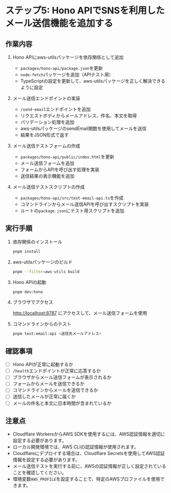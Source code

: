 # ステップ5: Hono APIでSNSを利用したメール送信機能を追加する

## 作業内容

1. Hono APIにaws-utilsパッケージを依存関係として追加
   - `packages/hono-api/package.json`を更新
   - `node-fetch`パッケージを追加（APIテスト用）
   - TypeScriptの設定を更新して、aws-utilsパッケージを正しく解決できるように設定

2. メール送信エンドポイントの実装
   - `/send-email`エンドポイントを追加
   - リクエストボディからメールアドレス、件名、本文を取得
   - バリデーション処理を追加
   - aws-utilsパッケージのsendEmail関数を使用してメールを送信
   - 結果をJSON形式で返す

3. メール送信テストフォームの作成
   - `packages/hono-api/public/index.html`を更新
   - メール送信フォームを追加
   - フォームからAPIを呼び出す処理を実装
   - 送信結果の表示機能を追加

4. メール送信テストスクリプトの作成
   - `packages/hono-api/src/test-email-api.ts`を作成
   - コマンドラインからメール送信APIを呼び出すスクリプトを実装
   - ルートの`package.json`にテスト用スクリプトを追加

## 実行手順

1. 依存関係のインストール

   ```bash
   pnpm install
   ```

2. aws-utilsパッケージのビルド

   ```bash
   pnpm --filter=aws-utils build
   ```

3. Hono APIの起動

   ```bash
   pnpm dev:hono
   ```

4. ブラウザでアクセス

   <http://localhost:8787> にアクセスして、メール送信フォームを使用

5. コマンドラインからのテスト

   ```bash
   pnpm test:email:api <送信先メールアドレス>
   ```

## 確認事項

- [ ] Hono APIが正常に起動するか
- [ ] `/health`エンドポイントが正常に応答するか
- [ ] ブラウザからメール送信フォームが表示されるか
- [ ] フォームからメールを送信できるか
- [ ] コマンドラインからメールを送信できるか
- [ ] 送信したメールが正常に届くか
- [ ] メールの件名と本文に日本時間が含まれているか

## 注意点

- Cloudflare WorkersからAWS SDKを使用するには、AWS認証情報を適切に設定する必要があります。
- ローカル開発環境では、AWS CLIの認証情報が使用されます。
- Cloudflareにデプロイする場合は、Cloudflare Secretsを使用してAWS認証情報を設定する必要があります。
- メール送信テストを実行する前に、AWSの認証情報が正しく設定されていることを確認してください。
- 環境変数`AWS_PROFILE`を設定することで、特定のAWSプロファイルを使用できます。
